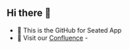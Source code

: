 ## Hi there 👋
- 🌈 This is the GitHub for Seated App
- 📖 Visit our [Confluence](https://guestfriend.atlassian.net/wiki/spaces/DC/pages) -


